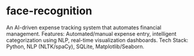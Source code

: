 # face-recognition
An AI-driven expense tracking system that automates financial management.   Features: Automated/manual expense entry, intelligent categorization using NLP, real-time visualization dashboards.  Tech Stack: Python, NLP (NLTK/spaCy), SQLite, Matplotlib/Seaborn.
